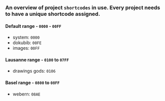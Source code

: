 ### An overview of project `shortcodes` in use. Every project needs to have a unique shortcode assigned.


#### Default range - `0000` - `00FF`

   - system: `0000`
   - dokubib: `00FE`
   - images: `00FF`

   
#### Lausanne range - `0100` to `07FF`

   - drawings gods: `0106`


#### Basel range - `0800` to `08FF`

   - webern: `08AE`
